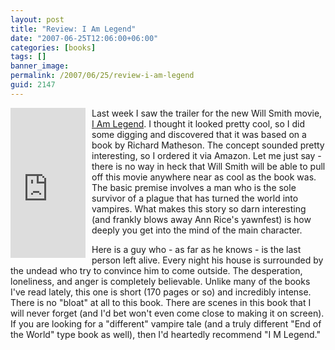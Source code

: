 ```yaml
---
layout: post
title: "Review: I Am Legend"
date: "2007-06-25T12:06:00+06:00"
categories: [books]
tags: []
banner_image: 
permalink: /2007/06/25/review-i-am-legend
guid: 2147
---
```


<iframe src="http://rcm-na.amazon-adsystem.com/e/cm?t=raymondcamden-20&o=1&p=8&l=as1&asins=031286504X&fc1=000000&IS2=1&lt1=_top&lc1=0000FF&bc1=000000&bg1=FFFFFF&f=ifr&npa=1" style="width:120px;height:240px;padding-right: 10px;" scrolling="no" marginwidth="0" marginheight="0" frameborder="0" align="left"></iframe>

Last week I saw the trailer for the new Will Smith movie, <a href="http://iamlegend.warnerbros.com/">I Am Legend</a>. I thought it looked pretty cool, so I did some digging and discovered that it was based on a book by Richard Matheson. The concept sounded pretty interesting, so I ordered it via Amazon. Let me just say - there is no way in heck that Will Smith will be able to pull off this movie anywhere near as cool as the book was. The basic premise involves a man who is the sole survivor of a plague that has turned the world into vampires. What makes this story so darn interesting (and frankly blows away Ann Rice's yawnfest) is how deeply you get into the mind of the main character. 

Here is a guy who - as far as he knows - is the last person left alive. Every night his house is surrounded by the undead who try to convince him to come outside. The desperation, loneliness, and anger is completely believable. Unlike many of the books I've read lately, this one is short (170 pages or so) and incredibly intense. There is no "bloat" at all to this book. There are scenes in this book that I will never forget (and I'd bet won't even come close to making it on screen). If you are looking for a "different" vampire tale (and a truly different "End of the World" type book as well), then I'd heartedly recommend "I M Legend."

<br clear="left">